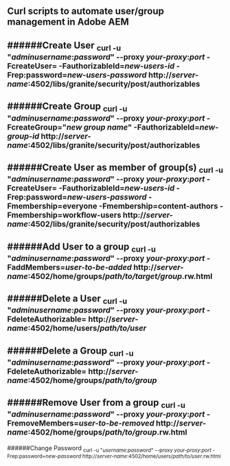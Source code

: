 Curl scripts to automate user/group management in Adobe AEM
-
######Create User
<sub>
curl -u "*adminusername*:*password*" --proxy *your-proxy*:*port*  -FcreateUser= -FauthorizableId=*new-users-id* -Frep:password=*new-users-password* http://*server-name*:4502/libs/granite/security/post/authorizables
</sub>
-
######Create Group
<sub>
curl -u "*adminusername*:*password*" --proxy *your-proxy*:*port*  -FcreateGroup="*new group name*" -FauthorizableId=*new-group-id* http://*server-name*:4502/libs/granite/security/post/authorizables
</sub>
-
######Create User as member of group(s)
<sub>
curl -u "*adminusername*:*password*" --proxy *your-proxy*:*port*  -FcreateUser= -FauthorizableId=*new-users-id* -Frep:password=*new-users-password* -Fmembership=everyone -Fmembership=content-authors -Fmembership=workflow-users http://*server-name*:4502/libs/granite/security/post/authorizables
</sub>
-
######Add User to a group
<sub>
curl -u "*adminusername*:*password*" --proxy *your-proxy*:*port*  -FaddMembers=*user-to-be-added*  http://*server-name*:4502/home/groups/*path/to/target/group*.rw.html
</sub>
-
######Delete a User
<sub>
curl -u "*adminusername*:*password*" --proxy *your-proxy*:*port*  -FdeleteAuthorizable=  http://*server-name*:4502/home/users/*path/to/user*
</sub>
-
######Delete a Group
<sub>
curl -u "*adminusername*:*password*" --proxy *your-proxy*:*port*  -FdeleteAuthorizable=  http://*server-name*:4502/home/groups/*path/to/group*
</sub>
-
######Remove User from a group
<sub>
curl -u "*adminusername*:*password*" --proxy *your-proxy*:*port*  -FremoveMembers=*user-to-be-removed*  http://*server-name*:4502/home/groups/*path/to/group*.rw.html
</sub>
-
######Change Password
<sub>
curl -u "*username*:*password*" --proxy *your-proxy*:*port*  -Frep:password=*new-password*  http://*server-name*:4502/home/users/*path/to/user*.rw.html
</sub>

